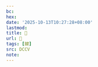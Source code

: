 ```yaml
---
bc:
hex:
date: '2025-10-13T10:27:28+08:00'
lastmod:
title: 􅍃
url: 􅍃
tags: [䭈]
src: DCCV
note:
---
```

